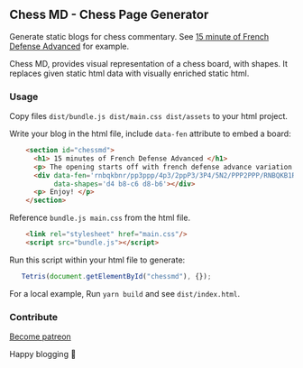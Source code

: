## Chess MD - Chess Page Generator

Generate static blogs for chess commentary. See [15 minute of French Defense Advanced]() for example.

Chess MD, provides visual representation of a chess board, with shapes. It replaces given static html data with visually enriched static html.

### Usage

Copy files `dist/bundle.js dist/main.css dist/assets` to your html project.

Write your blog in the html file, include `data-fen` attribute to embed a board:

```html
    <section id="chessmd">
      <h1> 15 minutes of French Defense Advanced </h1>
      <p> The opening starts off with french defense advance variation. </p>
      <div data-fen='rnbqkbnr/pp3ppp/4p3/2ppP3/3P4/5N2/PPP2PPP/RNBQKB1R b KQkq - 1 4'
           data-shapes='d4 b8-c6 d8-b6'></div>
      <p> Enjoy! </p>
    </section>
```

Reference `bundle.js main.css` from the html file.

```html
    <link rel="stylesheet" href="main.css"/>
    <script src="bundle.js"></script>
```

Run this script within your html file to generate:

```js
   Tetris(document.getElementById("chessmd"), {});
```
    
For a local example, Run `yarn build` and see `dist/index.html`.

### Contribute

[Become patreon](https://www.patreon.com/eguneys)

Happy blogging 💙
